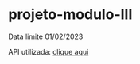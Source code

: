 # projeto-modulo-III

Data limite 01/02/2023

API utilizada: <a href="json-server-md3.onrender.com">clique aqui</a>
